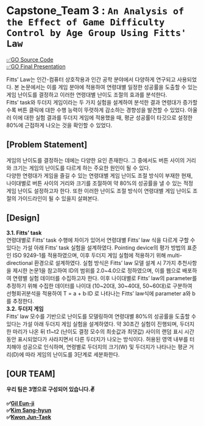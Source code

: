 # Capstone_Team 3 : `An Analysis of the Effect of Game Difficulty Control by Age Group Using Fitts' Law` <br>
[&#9989;GO Source Code](https://github.com/lifeelj/Capstone_Team3/tree/master)<br>
[&#9989;GO Final Presentation](https://github.com/lifeelj/Capstone_Team3/blob/main/Final%20presentation%20_%20Team%203.pdf)<br>

Fitts’ Law는 인간-컴퓨터 상호작용과 인간 공학 분야에서 다양하게 연구되고 사용되었다. 본 논문에서는 이를 게임 분야에 적용하여 연령대별 일정한 성공률을 도출할 수 있는 게임 난이도를 결정하고 이러한 연령대별 난이도 조절의 효과를 분석한다.<br>
Fitts’ task와 두더지 게임이라는 두 가지 실험을 설계하여 분석한 결과 연령대가 증가할수록 버튼 클릭에 대한 수행 능력이 뚜렷하게 감소하는 경향성을 발견할 수 있었다. 아울러 이에 대한 실험 결과를 두더지 게임에 적용했을 때, 평균 성공률이 타깃으로 설정한 80%에 근접하게 나오는 것을 확인할 수 있었다. 

## [Problem Statement]
게임의 난이도를 결정하는 데에는 다양한 요인 존재한다. 그 중에서도 버튼 사이의 거리와 크기는 게임의 난이도를 다르게 하는 주요한 원인이 될 수 있다. <br>
다양한 연령대가 게임을 즐길 수 있는 연령대별 게임 난이도 조절 방식이 부재한 현재, 나이대별로 버튼 사이의 거리와 크기를 조절하여 약 80%의 성공률을 낼 수 있는 적정 게임 난이도 설정하고자 한다. 또한 이러한 난이도 조절 방식이 연령대별 게임 난이도 조절의 가이드라인이 될 수 있을지 살펴본다.

## [Design]
**3.1. Fitts’ task <br>**
연령대별로 Fitts’ task 수행에 차이가 있어서 연령대별 Fitts’ law 식을 다르게 구할 수 있다는 가설 아래 Fitts’ task 실험을 설계하였다. Pointing device의 평가 방법의 표준인 ISO 9249-1를 적용하였으며, 이후 두더지 게임 실험에 적용하기 위해 multi-directional 환경으로 설계하였다. 실험 방식은 Fitts’ law 모델 설계 시 7가지 추천사항을 제시한 논문1을 참고하여 ID의 범위를 2.0~4.0으로 정하였으며, 이를 웹으로 배포하여 연령별 실험 데이터를 수집하고자 한다.  이후 나이대별로 Fitts’ law의 parameter를 추정하기 위해 수집한 데이터를 나이대 (10~20대, 30~40대, 50~60대)로 구분하여 선형회귀분석을 적용하여 T = a + b∙ID 로 나타나는 Fitts’ law식에 parameter a와 b를 추정한다. <br>
**3.2. 두더지 게임<br>**
Fitts’ law 모수를 기반으로 난이도를 모델링하여 연령대별 80%의 성공률을 도출할 수 있다는 가설 아래 두더지 게임 실험을 설계하였다. 약 30초간 실험이 진행되며, 두더지 한 마리가 나온 뒤 t1~t2 (난이도 결정 모수의 최솟값과 최댓값) 사이의 랜덤 표시 시간 동안 표시되었다가 사라지면서 다른 두더지가 나오는 방식이다. 허용된 영역 내부를 터치해야 성공으로 인식하며, 연령별로 두더지의 크기(W) 및 두더지가 나타나는 평균 거리(D)에 따라 게임의 난이도를 3단계로 세분화한다. 



## [OUR TEAM]
**우리 팀은 3명으로 구성되어 있습니다.&#9996;** <br>

**&#9989;[Gil Eun-ji](https://github.com/EunJiGil)<br>
&#9989;[Kim Sang-hyun](https://github.com/haan823)<br>
&#9989;[Kwon Jun-Taek](https://github.com/lifeelj)<br>**
